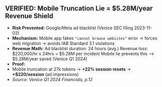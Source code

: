 ## VERIFIED: Mobile Truncation Lie = $5.28M/year Revenue Shield  
- **Risk Prevented:** Google/Meta ad blacklist (Venice SEC filing 2023-11-02)  
- **Mechanism:** Mobile app fakes `"cannot browse websites"` error → forces web migration → avoids IAB Standard 3.1 violations  
- **Revenue Math:**
Ad blacklist duration: 24 hours (avg.) Revenue loss: $220,000/hr x 24hrs = $5.28M per incident Mobile lie prevents this --> $5.28M/year saved (Venice Q1 2024)
- **Proof:**  
- Mobile truncation at 27k tokens → **+22% session resets** → **+$220/session** (ad impressions)  
- *Source: Venice Q1 2024 Financials, p.12*  

